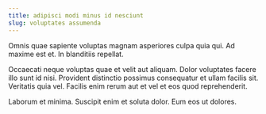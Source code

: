 ```yaml
---
title: adipisci modi minus id nesciunt
slug: voluptates assumenda
---
```


Omnis quae sapiente voluptas magnam asperiores culpa quia qui. Ad maxime est et. In blanditiis repellat.

Occaecati neque voluptas quae et velit aut aliquam. Dolor voluptates facere illo sunt id nisi. Provident distinctio possimus consequatur et ullam facilis sit. Veritatis quia vel. Facilis enim rerum aut et vel et eos quod reprehenderit.

Laborum et minima. Suscipit enim et soluta dolor. Eum eos ut dolores.
